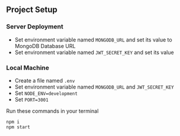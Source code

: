 ## Project Setup
### Server Deployment
* Set environment variable named `MONGODB_URL` and set its value to MongoDB Database URL
* Set environment variable named `JWT_SECRET_KEY` and set its value

### Local Machine
* Create a file named `.env`
* Set environment variable named `MONGODB_URL` and `JWT_SECRET_KEY`
* Set `NODE_ENV=development`
* Set `PORT=3001`

Run these commands in your terminal
```
npm i
npm start
```

